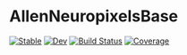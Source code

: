 # AllenNeuropixelsBase

[![Stable](https://img.shields.io/badge/docs-stable-blue.svg)](https://brendanjohnharris.github.io/AllenNeuropixelsBase.jl/stable/)
[![Dev](https://img.shields.io/badge/docs-dev-blue.svg)](https://brendanjohnharris.github.io/AllenNeuropixelsBase.jl/dev/)
[![Build Status](https://github.com/brendanjohnharris/AllenNeuropixelsBase.jl/actions/workflows/CI.yml/badge.svg?branch=main)](https://github.com/brendanjohnharris/AllenNeuropixelsBase.jl/actions/workflows/CI.yml?query=branch%3Amain)
[![Coverage](https://codecov.io/gh/brendanjohnharris/AllenNeuropixelsBase.jl/branch/main/graph/badge.svg)](https://codecov.io/gh/brendanjohnharris/AllenNeuropixelsBase.jl)
